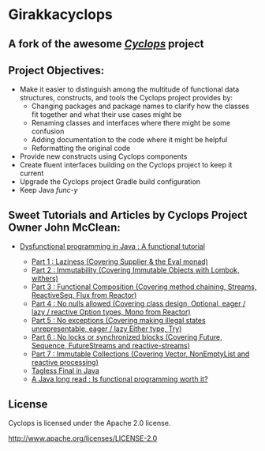 # Girakkacyclops

## A fork of the awesome *[Cyclops](https://github.com/aol/cyclops)* project

## Project Objectives:
- Make it easier to distinguish among the multitude of functional data structures, constructs, and tools the Cyclops project 
  provides by:
  - Changing packages and package names to clarify how the classes fit together and what their use cases might be
  - Renaming classes and interfaces where there might be some confusion 
  - Adding documentation to the code where it might be helpful
  - Reformatting the original code
- Provide new constructs using Cyclops components
- Create fluent interfaces building on the Cyclops project to keep it current
- Upgrade the Cyclops project Gradle build configuration
- Keep Java _func-y_

## Sweet Tutorials and Articles by Cyclops Project Owner John McClean: 

* [Dysfunctional programming in Java : A functional tutorial](https://medium.com/@johnmcclean/dysfunctional-programming-in-java-a-functional-tutorial-20e0bebd2ec9)
  - [Part 1 : Laziness (Covering Supplier & the Eval monad)](https://medium.com/@johnmcclean/dysfunctional-programming-in-java-i-laziness-cc9c6981de39)
  - [Part 2 : Immutability (Covering Immutable Objects with Lombok, withers)](https://medium.com/@johnmcclean/dysfunctional-programming-in-java-2-immutability-a2cff487c224)
  - [Part 3 : Functional Composition (Covering method chaining, Streams, ReactiveSeq, Flux from Reactor)](https://medium.com/@johnmcclean/dysfunctional-programming-in-java-3-functional-composition-16828f0609c2)
  - [Part 4 : No nulls allowed (Covering class design, Optional, eager / lazy / reactive Option types, Mono from Reactor)](https://blog.usejournal.com/dysfunctional-programming-in-java-4-no-nulls-allowed-88e8735475a)
  - [Part 5 : No exceptions (Covering making illegal states unrepresentable, eager / lazy Either type, Try)](https://medium.com/@johnmcclean/dysfunctional-programming-in-java-5-no-exceptions-5f37ac594323)
  - [Part 6 : No locks or synchronized blocks (Covering Future, Sequence, FutureStreams and reactive-streams)](https://medium.com/@johnmcclean/dysfunctional-programming-in-java-6-no-locks-or-synchronized-blocks-ea5a47644689)
  - [Part 7 : Immutable Collections (Covering Vector, NonEmptyList and reactive processing)](https://medium.com/@johnmcclean/dysfunctional-programming-in-java-7-immutable-collections-83ba78aaf4dd)
  
  * [Tagless Final in Java](https://medium.com/@johnmcclean/powerful-extensible-code-with-tagless-final-in-java-4094f923cdea)
  * [A Java long read : Is functional programming worth it?](https://medium.com/@johnmcclean/a-java-long-read-is-functional-programming-worth-it-ca53bfcd0c6a)

## License

Cyclops is licensed under the Apache 2.0 license.		

http://www.apache.org/licenses/LICENSE-2.0
